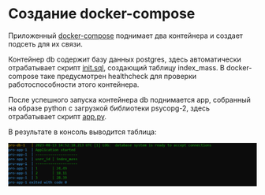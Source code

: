 # Создание docker-compose

Приложенный [docker-compose](https://github.com/PolarJaba/1-3_Docker/blob/main/PRO/doker-compose.yml) поднимает два контейнера и создает подсеть для их связи.

Контейнер db содержит базу данных postgres, здесь автоматически отрабатывает скрипт [init.sql](https://github.com/PolarJaba/1-3_Docker/blob/main/PRO/db/init.sql), создающий таблицу index_mass. В docker-compose таке предусмотрен healthcheck для проверки работоспособности этого контейнера.

После успешного запуска контейнера db поднимается app, собранный на образе python с загрузкой библиотеки psycopg-2, здесь отрабатывает скрипт [app.py](https://github.com/PolarJaba/1-3_Docker/blob/main/PRO/app/app.py).

В результате в консоль выводится таблица:

![containers_work_done.PNG](https://github.com/PolarJaba/1-3_Docker/blob/main/PRO/containers_work_done.PNG)
